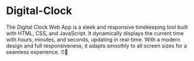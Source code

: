 # Digital-Clock
The Digital Clock Web App is a sleek and responsive timekeeping tool built with HTML, CSS, and JavaScript. It dynamically displays the current time with hours, minutes, and seconds, updating in real-time. With a modern design and full responsiveness, it adapts smoothly to all screen sizes for a seamless experience. ⏰🚀
